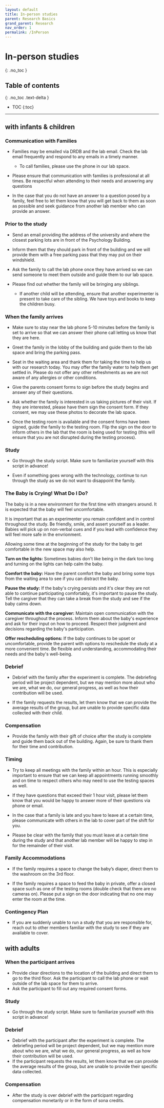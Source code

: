 ```yaml
---
layout: default
title: In-person studies
parent: Research Basics
grand_parent: Research
nav_order: 1
permalink: /InPerson
---
```


# In-person studies
{: .no_toc }

## Table of contents
{: .no_toc .text-delta }

* TOC
{:toc}

---
## with infants & children

### Communication with Families
- Families may be emailed via DRDB and the lab email. Check the lab email frequently and respond to any emails in a timely manner. 
  - To call families, please use the phone in our lab space.

- Please ensure that communication with families is professional at all times. Be respectful when attending to their needs and answering any questions

- In the case that you do not have an answer to a question posed by a family, feel free to let them know that you will get back to them as soon as possible and seek guidance from another lab member who can provide an answer.

### Prior to the study
- Send an email providing the address of the university and where the closest parking lots are in front of the Psychology Building. 
- Inform them that they should park in front of the building and we will provide them with a free parking pass that they may put on their windshield.

- Ask the family to call the lab phone once they have arrived so we can send someone to meet them outside and guide them to our lab space. 

- Please find out whether the family will be bringing any siblings. 
  - If another child will be attending, ensure that another experimenter is present to take care of the sibling. We have toys and books to keep the children busy. 

### When the family arrives
- Make sure to stay near the lab phone 5-10 minutes before the family is set to arrive so that we can answer their phone call letting us know that they are here. 
- Greet the family in the lobby of the building and guide them to the lab space and bring the parking pass.

- Seat in the waiting area and thank them for taking the time to help us with our research today. You may offer the family water to help them get settled in. Please do not offer any other refreshments as we are not aware of any allergies or other conditions.

- Give the parents consent forms to sign before the study begins and answer any of their questions.

- Ask whether the family is interested in us taking pictures of their visit. If they are interested, please have them sign the consent form. If they consent, we may use these photos to decorate the lab space. 

- Once the testing room is available and the consent forms have been signed, guide the family to the testing room. Flip the sign on the door to inform others in the lab that the room is being used for testing (this will ensure that you are not disrupted during the testing process).

### Study
- Go through the study script. Make sure to familiarize yourself with this script in advance! 

- Even if something goes wrong with the technology, continue to run through the study as we do not want to disappoint the family. 

### The Baby is Crying! What Do I Do?

The baby is in a new environment for the first time with strangers around. It is expected that the baby will feel uncomfortable. 

It is important that as an experimenter you remain confident and in control throughout the study. Be friendly, smile, and assert yourself as a leader. Babies will pick up on non-verbal cues and if you lead with confidence they will feel more safe in the envrionment. 

Allowing some time at the beginning of the study for the baby to get comfortable in the new space may also help. 

**Turn on the lights:** Sometimes babies don't like being in the dark too long and turning on the lights can help calm the baby. 

**Comfort the baby:** Have the parent comfort the baby and bring some toys from the waiting area to see if you can distract the baby. 

**Pause the study:** If the baby's crying persists and it's clear they are not able to continue participating comfortably, it's important to pause the study. Tell the cargiver that they can take a break from the study and see if the baby calms down. 

**Communicate with the caregiver:** Maintain open communication with the caregiver throughout the process. Inform them about the baby's experience and ask for their input on how to proceed. Respect their judgment and decisions regarding the baby's participation.

**Offer rescheduling options:** If the baby continues to be upset or uncomfortable, provide the parent with options to reschedule the study at a more convenient time. Be flexible and understanding, accommodating their needs and the baby's well-being.

### Debrief
- Debrief with the family after the experiment is complete. The debriefing period will be project dependent, but we may mention more about who we are, what we do, our general progress, as well as how their contribution will be used.

- If the family requests the results, let them know that we can provide the average results of the group, but are unable to provide specific data collected with their child.

### Compensation
- Provide the family with their gift of choice after the study is complete and guide them back out of the building. Again, be sure to thank them for their time and contribution.

### Timing
- Try to keep all meetings with the family within an hour. This is especially important to ensure that we can keep all appointments running smoothly and on time to respect others who may need to use the testing spaces as well.

- If they have questions that exceed their 1 hour visit, please let them know that you would be happy to answer more of their questions via phone or email.

- In the case that a family is late and you have to leave at a certain time, please communicate with others in the lab to cover part of the shift for you.
- Please be clear with the family that you must leave at a certain time during the study and that another lab member will be happy to step in for the remainder of their visit.


### Family Accommodations
- If the family requires a space to change the baby’s diaper, direct them to the washroom on the 3rd floor. 

- If the family requires a space to feed the baby in private, offer a closed space such as one of the testing rooms (double check that there are no cameras on). Please put a sign on the door indicating that no one may enter the room at the time.

### Contingency Plan
- If you are suddenly unable to run a study that you are responsible for, reach out to other members familiar with the study to see if they are available to cover. 



## with adults
### When the participant arrives
- Provide clear directions to the location of the building and direct them to go to the third floor. Ask the participant to call the lab phone or wait outside of the lab space for them to arrive. 
- Ask the participant to fill out any required consent forms. 

### Study
- Go through the study script. Make sure to familiarize yourself with this script in advance!  

### Debrief
- Debrief with the participant after the experiment is complete. The debriefing period will be project dependent, but we may mention more about who we are, what we do, our general progress, as well as how their contribution will be used.
- If the participant requests the results, let them know that we can provide the average results of the group, but are unable to provide their specific data collected.

### Compensation
- After the study is over debrief with the participant regarding compensation monetarily or in the form of sona credits. 

